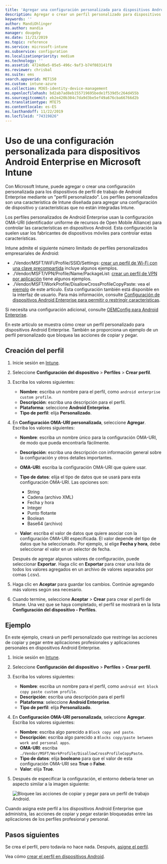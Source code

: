 ```yaml
---
title: 'Agregar una configuración personalizada para dispositivos Android Enterprise en Microsoft Intune: Azure | Microsoft Docs'
description: Agregar o crear un perfil personalizado para dispositivos Android Enterprise en Microsoft Intune
keywords: ''
author: MandiOhlinger
ms.author: mandia
manager: dougeby
ms.date: 11/21/2019
ms.topic: reference
ms.service: microsoft-intune
ms.subservice: configuration
ms.localizationpriority: medium
ms.technology: ''
ms.assetid: 4724d6e5-05e5-496c-9af3-b74f083141f8
ms.reviewer: chrisbal
ms.suite: ems
search.appverid: MET150
ms.custom: intune-azure
ms.collection: M365-identity-device-management
ms.openlocfilehash: bd2ab7ad8eb155719695bede1f539d5c264d455b
ms.sourcegitcommit: eb2e420b304c7da9d3be5ef49a676cba66766d2b
ms.translationtype: MTE75
ms.contentlocale: es-ES
ms.lasthandoff: 11/22/2019
ms.locfileid: "74319826"
---
```

# <a name="use-custom-settings-for-android-enterprise-devices-in-microsoft-intune"></a>Uso de una configuración personalizada para dispositivos Android Enterprise en Microsoft Intune

Con Microsoft Intune, puede agregar o crear una configuración personalizada para los dispositivos de perfil de trabajo de Android Enterprise mediante un "perfil personalizado". Los perfiles personalizados son una característica de Intune diseñada para agregar una configuración de dispositivo y características que no están integradas Intune.

Los perfiles personalizados de Android Enterprise usan la configuración OMA-URI (identificador uniforme de recursos de Open Mobile Alliance) para controlar las características en dispositivos Android. Esta configuración la suelen usar los fabricantes de dispositivos móviles para controlar estas características.

Intune admite el siguiente número limitado de perfiles personalizados empresariales de Android:

- ./Vendor/MSFT/WiFi/Profile/SSID/Settings: [crear un perfil de Wi-Fi con una clave precompartida](wi-fi-profile-shared-key.md) incluye algunos ejemplos.
- ./Vendor/MSFT/VPN/Profile/Name/PackageList: [crear un perfil de VPN por aplicación](android-pulse-secure-per-app-vpn.md) tiene algunos ejemplos.
- ./Vendor/MSFT/WorkProfile/DisallowCrossProfileCopyPaste: vea el [ejemplo](#example) de este artículo. Esta configuración también está disponible en la interfaz de usuario. Para más información, consulte [Configuración de dispositivos Android Enterprise para permitir o restringir características](device-restrictions-android-for-work.md).

Si necesita una configuración adicional, consulte [OEMConfig para Android Enterprise](android-oem-configuration-overview.md).

En este artículo se muestra cómo crear un perfil personalizado para dispositivos Android Enterprise. También se proporciona un ejemplo de un perfil personalizado que bloquea las acciones de copiar y pegar.

## <a name="create-the-profile"></a>Creación del perfil

1. Inicie sesión en [Intune](https://go.microsoft.com/fwlink/?linkid=2090973).
2. Seleccione **Configuración del dispositivo** > **Perfiles** > **Crear perfil**.
3. Escriba los valores siguientes:

    - **Nombre**: escriba un nombre para el perfil, como `android enterprise custom profile`.
    - **Descripción**: escriba una descripción para el perfil.
    - **Plataforma**: seleccione **Android Enterprise**.
    - **Tipo de perfil**: elija **Personalizado**.

4. En **Configuración OMA-URI personalizada**, seleccione **Agregar**. Escriba los valores siguientes:

    - **Nombre**: escriba un nombre único para la configuración OMA-URI, de modo que pueda encontrarla fácilmente.
    - **Descripción**: escriba una descripción con información general sobre la configuración y otros detalles importantes.
    - **OMA-URI**: escriba la configuración OMA-URI que quiere usar.
    - **Tipo de datos**: elija el tipo de datos que se usará para esta configuración OMA-URI. Las opciones son:

      - String
      - Cadena (archivo XML)
      - Fecha y hora
      - Integer
      - Punto flotante
      - Boolean
      - Base64 (archivo)

    - **Valor**: escriba el valor de datos que quiere asociar con la configuración OMA-URI especificada. El valor depende del tipo de datos que ha seleccionado. Por ejemplo, si elige **Fecha y hora**, debe seleccionar el valor en un selector de fecha.

    Después de agregar algunos valores de configuración, puede seleccionar **Exportar**. Haga clic en **Exportar** para crear una lista de todos los valores agregados en un archivo de valores separados por comas (.csv).

5. Haga clic en **Aceptar** para guardar los cambios. Continúe agregando más valores según sea necesario.
6. Cuando termine, seleccione **Aceptar** > **Crear** para crear el perfil de Intune. Una vez que se haya completado, el perfil se mostrará en la lista **Configuración del dispositivo - Perfiles**.

## <a name="example"></a>Ejemplo

En este ejemplo, creará un perfil personalizado que restringe las acciones de copiar y pegar entre aplicaciones profesionales y aplicaciones personales en dispositivos Android Enterprise.

1. Inicie sesión en [Intune](https://go.microsoft.com/fwlink/?linkid=2090973).
2. Seleccione **Configuración del dispositivo** > **Perfiles** > **Crear perfil**.
3. Escriba los valores siguientes:

    - **Nombre**: escriba un nombre para el perfil, como `android ent block copy paste custom profile`.
    - **Descripción**: escriba una descripción para el perfil
    - **Plataforma**: seleccione **Android Enterprise**.
    - **Tipo de perfil**: elija **Personalizado**.

4. En **Configuración OMA-URI personalizada**, seleccione **Agregar**. Escriba los valores siguientes:

    - **Nombre**: escriba algo parecido a `Block copy and paste`.
    - **Descripción**: escriba algo parecido a `Blocks copy/paste between work and personal apps`.
    - **OMA-URI**: escriba `./Vendor/MSFT/WorkProfile/DisallowCrossProfileCopyPaste`.
    - **Tipo de datos**: elija **booleano** para que el valor de esta configuración OMA-URI sea **True** o **False**.
    - **Valor**: elija **True**.

5. Después de especificar la configuración, el entorno debería tener un aspecto similar a la imagen siguiente:

    ![Bloquee las acciones de copiar y pegar para un perfil de trabajo Android.](./media/custom-settings-android-for-work/custom-policy-afw-copy-paste.png)

Cuando asigna este perfil a los dispositivos Android Enterprise que administra, las acciones de copiar y pegar estarán bloqueadas entre las aplicaciones de los perfiles profesional y personal.

## <a name="next-steps"></a>Pasos siguientes

Se crea el perfil, pero todavía no hace nada. Después, [asigne el perfil](device-profile-assign.md).

Vea cómo [crear el perfil en dispositivos Android](../custom-settings-android.md).
